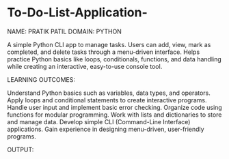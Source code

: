 # To-Do-List-Application-

NAME: PRATIK PATIL 
DOMAIN: PYTHON 

A simple Python CLI app to manage tasks. Users can add, view, mark as completed, and delete tasks through a menu-driven interface. Helps practice Python basics like loops, conditionals, functions, and data handling while creating an interactive, easy-to-use console tool.

LEARNING OUTCOMES:

Understand Python basics such as variables, data types, and operators.
Apply loops and conditional statements to create interactive programs.
Handle user input and implement basic error checking.
Organize code using functions for modular programming.
Work with lists and dictionaries to store and manage data.
Develop simple CLI (Command-Line Interface) applications.
Gain experience in designing menu-driven, user-friendly programs.


OUTPUT:

<!-- Uploading "Screenshot 2025-09-26 155949.png"... -->


